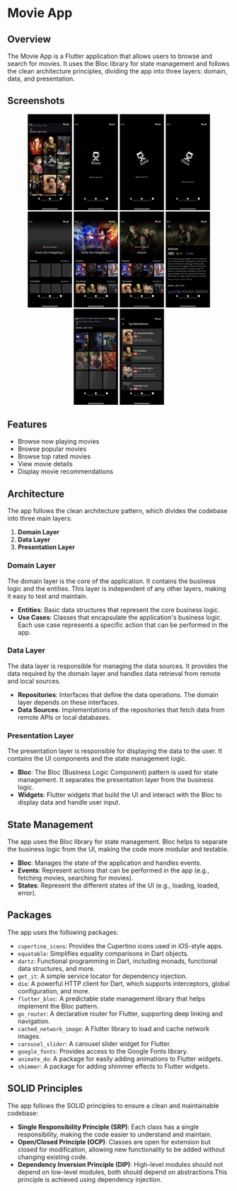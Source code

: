 # Movie App

## Overview

The Movie App is a Flutter application that allows users to browse and search for movies.
It uses the Bloc library for state management and follows the clean architecture principles,
dividing the app into three layers: domain, data, and presentation.


## Screenshots

<p align="center">
  <img src="https://github.com/mohamedhany7420/movie-app/blob/e4be6865f83e14bd26d8faa1420e65e367b02d15/photo_2025-01-30_09-29-06.jpg" alt="Screenshot 1" width="100"/>
  <img src="https://github.com/mohamedhany7420/movie-app/blob/e4be6865f83e14bd26d8faa1420e65e367b02d15/photo_2025-01-30_09-28-07.jpg" alt="Screenshot 2" width="100"/>
  <img src="https://github.com/mohamedhany7420/movie-app/blob/e4be6865f83e14bd26d8faa1420e65e367b02d15/photo_2025-01-30_09-28-17.jpg" alt="Screenshot 1" width="100"/>
  <img src="https://github.com/mohamedhany7420/movie-app/blob/e4be6865f83e14bd26d8faa1420e65e367b02d15/photo_2025-01-30_09-28-18.jpg" alt="Screenshot 2" width="100"/>
  <img src="https://github.com/mohamedhany7420/movie-app/blob/e4be6865f83e14bd26d8faa1420e65e367b02d15/photo_2025-01-30_09-28-39.jpg" alt="Screenshot 1" width="100"/>
  <img src="https://github.com/mohamedhany7420/movie-app/blob/e4be6865f83e14bd26d8faa1420e65e367b02d15/photo_2025-01-30_09-28-48.jpg" alt="Screenshot 2" width="100"/>
  <img src="https://github.com/mohamedhany7420/movie-app/blob/e4be6865f83e14bd26d8faa1420e65e367b02d15/photo_2025-01-30_09-28-50.jpg" alt="Screenshot 1" width="100"/>
  <img src="https://github.com/mohamedhany7420/movie-app/blob/e4be6865f83e14bd26d8faa1420e65e367b02d15/photo_2025-01-30_09-28-52.jpg" alt="Screenshot 2" width="100"/>
  <img src="https://github.com/mohamedhany7420/movie-app/blob/e4be6865f83e14bd26d8faa1420e65e367b02d15/photo_2025-01-30_09-28-57.jpg" alt="Screenshot 1" width="100"/>
  <img src="https://github.com/mohamedhany7420/movie-app/blob/e4be6865f83e14bd26d8faa1420e65e367b02d15/photo_2025-01-30_09-29-04.jpg" alt="Screenshot 2" width="100"/>

</p>

## Features

- Browse now playing movies
- Browse popular movies
- Browse top rated movies
- View movie details
- Display movie recommendations

## Architecture

The app follows the clean architecture pattern, which divides the codebase into three main layers:

1. **Domain Layer**
2. **Data Layer**
3. **Presentation Layer**

### Domain Layer

The domain layer is the core of the application. It contains the business logic and the entities. This layer is independent of any other layers, making it easy to test and maintain.

- **Entities**: Basic data structures that represent the core business logic.
- **Use Cases**: Classes that encapsulate the application's business logic. Each use case represents a specific action that can be performed in the app.

### Data Layer

The data layer is responsible for managing the data sources. It provides the data required by the domain layer and handles data retrieval from remote and local sources.

- **Repositories**: Interfaces that define the data operations. The domain layer depends on these interfaces.
- **Data Sources**: Implementations of the repositories that fetch data from remote APIs or local databases.

### Presentation Layer

The presentation layer is responsible for displaying the data to the user. It contains the UI components and the state management logic.

- **Bloc**: The Bloc (Business Logic Component) pattern is used for state management. It separates the presentation layer from the business logic.
- **Widgets**: Flutter widgets that build the UI and interact with the Bloc to display data and handle user input.

## State Management

The app uses the Bloc library for state management. Bloc helps to separate the business logic from the UI, making the code more modular and testable.

- **Bloc**: Manages the state of the application and handles events.
- **Events**: Represent actions that can be performed in the app (e.g., fetching movies, searching for movies).
- **States**: Represent the different states of the UI (e.g., loading, loaded, error).

## Packages

The app uses the following packages:

- `cupertino_icons`: Provides the Cupertino icons used in iOS-style apps.
- `equatable`: Simplifies equality comparisons in Dart objects.
- `dartz`: Functional programming in Dart, including monads, functional data structures, and more.
- `get_it`: A simple service locator for dependency injection.
- `dio`: A powerful HTTP client for Dart, which supports interceptors, global configuration, and more.
- `flutter_bloc`: A predictable state management library that helps implement the Bloc pattern.
- `go_router`: A declarative router for Flutter, supporting deep linking and navigation.
- `cached_network_image`: A Flutter library to load and cache network images.
- `carousel_slider`: A carousel slider widget for Flutter.
- `google_fonts`: Provides access to the Google Fonts library.
- `animate_do`: A package for easily adding animations to Flutter widgets.
- `shimmer`: A package for adding shimmer effects to Flutter widgets.

## SOLID Principles

The app follows the SOLID principles to ensure a clean and maintainable codebase:

- **Single Responsibility Principle (SRP)**: Each class has a single responsibility, making the code easier to understand and maintain.
- **Open/Closed Principle (OCP)**: Classes are open for extension but closed for modification, allowing new functionality to be added without changing existing code.
- **Dependency Inversion Principle (DIP)**: High-level modules should not depend on low-level modules, both should depend on abstractions.This principle is achieved using dependency injection.
